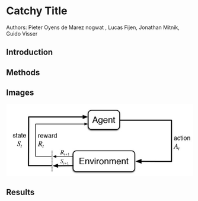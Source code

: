 # Catchy Title
Authors: Pieter Oyens de Marez nogwat , Lucas Fijen, Jonathan Mitnik, Guido Visser
## Introduction

## Methods

## Images
![alt text][test]

[test]: Images/reinforcement-learning-fig1-700.jpg "Logo Title Text 2"

## Results